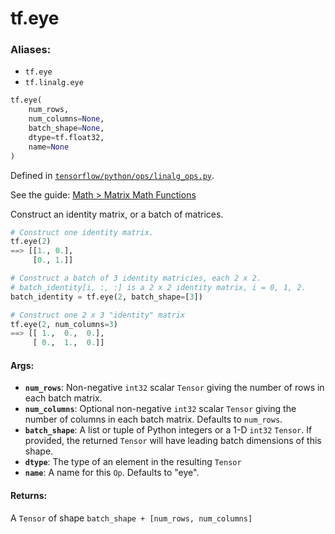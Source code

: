 <div itemscope itemtype="http://developers.google.com/ReferenceObject">
<meta itemprop="name" content="tf.eye" />
</div>

# tf.eye

### Aliases:

* `tf.eye`
* `tf.linalg.eye`

``` python
tf.eye(
    num_rows,
    num_columns=None,
    batch_shape=None,
    dtype=tf.float32,
    name=None
)
```



Defined in [`tensorflow/python/ops/linalg_ops.py`](https://www.tensorflow.org/code/tensorflow/python/ops/linalg_ops.py).

See the guide: [Math > Matrix Math Functions](../../../api_guides/python/math_ops.md#Matrix_Math_Functions)

Construct an identity matrix, or a batch of matrices.

```python
# Construct one identity matrix.
tf.eye(2)
==> [[1., 0.],
     [0., 1.]]

# Construct a batch of 3 identity matricies, each 2 x 2.
# batch_identity[i, :, :] is a 2 x 2 identity matrix, i = 0, 1, 2.
batch_identity = tf.eye(2, batch_shape=[3])

# Construct one 2 x 3 "identity" matrix
tf.eye(2, num_columns=3)
==> [[ 1.,  0.,  0.],
     [ 0.,  1.,  0.]]
```

#### Args:

* <b>`num_rows`</b>: Non-negative `int32` scalar `Tensor` giving the number of rows
    in each batch matrix.
* <b>`num_columns`</b>: Optional non-negative `int32` scalar `Tensor` giving the number
    of columns in each batch matrix.  Defaults to `num_rows`.
* <b>`batch_shape`</b>:  A list or tuple of Python integers or a 1-D `int32` `Tensor`.
    If provided, the returned `Tensor` will have leading batch dimensions of
    this shape.
* <b>`dtype`</b>:  The type of an element in the resulting `Tensor`
* <b>`name`</b>:  A name for this `Op`.  Defaults to "eye".


#### Returns:

A `Tensor` of shape `batch_shape + [num_rows, num_columns]`